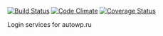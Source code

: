 [![Build Status](https://travis-ci.org/autowp/external-login-service.svg?branch=master)](https://travis-ci.org/autowp/external-login-service)
[![Code Climate](https://codeclimate.com/github/autowp/autowp/badges/gpa.svg)](https://codeclimate.com/github/autowp/external-login-service)
[![Coverage Status](https://coveralls.io/repos/github/autowp/autowp/badge.svg?branch=master)](https://coveralls.io/github/autowp/external-login-service?branch=master)

Login services for autowp.ru
